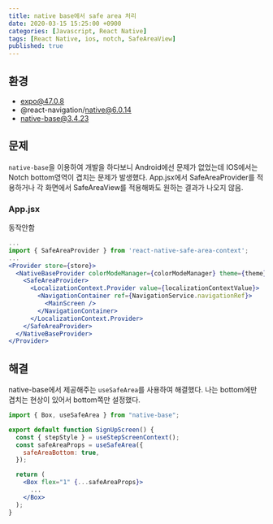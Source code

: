 ```yaml
---
title: native base에서 safe area 처리
date: 2020-03-15 15:25:00 +0900
categories: [Javascript, React Native]
tags: [React Native, ios, notch, SafeAreaView]
published: true
---
```


## 환경

- expo@47.0.8
- @react-navigation/native@6.0.14
- native-base@3.4.23

## 문제

`native-base`을 이용하여 개발을 하다보니 Android에선 문제가 없었는데 IOS에서는 Notch bottom영역이 겹치는 문제가 발생했다. App.jsx에서 SafeAreaProvider를 적용하거나 각 화면에서 SafeAreaView를 적용해봐도 원하는 결과가 나오지 않음.

### App.jsx

동작안함

```jsx
...
import { SafeAreaProvider } from 'react-native-safe-area-context';
...
<Provider store={store}>
  <NativeBaseProvider colorModeManager={colorModeManager} theme={theme}>
    <SafeAreaProvider>
      <LocalizationContext.Provider value={localizationContextValue}>
        <NavigationContainer ref={NavigationService.navigationRef}>
          <MainScreen />
        </NavigationContainer>
      </LocalizationContext.Provider>
    </SafeAreaProvider>
  </NativeBaseProvider>
</Provider>
```

## 해결

native-base에서 제공해주는 `useSafeArea`를 사용하여 해결했다.
나는 bottom에만 겹치는 현상이 있어서 bottom쪽만 설정했다.

```jsx
import { Box, useSafeArea } from "native-base";

export default function SignUpScreen() {
  const { stepStyle } = useStepScreenContext();
  const safeAreaProps = useSafeArea({
    safeAreaBottom: true,
  });

  return (
    <Box flex="1" {...safeAreaProps}>
      ...
    </Box>
  );
}
```
